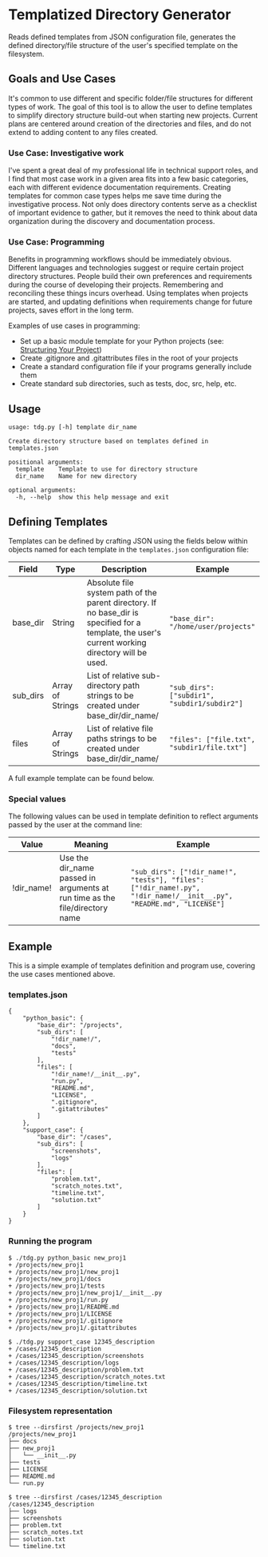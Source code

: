 # Templatized Directory Generator

Reads defined templates from JSON configuration file, generates the defined directory/file structure of the user's specified template on the filesystem.

## Goals and Use Cases
It's common to use different and specific folder/file structures for different types of work. The goal of this tool is to allow the user to define templates to simplify directory structure build-out when starting new projects. Current plans are centered around creation of the directories and files, and do not extend to adding content to any files created.

### Use Case: Investigative work
I've spent a great deal of my professional life in technical support roles, and I find that most case work in a given area fits into a few basic categories, each with different evidence documentation requirements. Creating templates for common case types helps me save time during the investigative process. Not only does directory contents serve as a checklist of important evidence to gather, but it removes the need to think about data organization during the discovery and documentation process.

### Use Case: Programming
Benefits in programming workflows should be immediately obvious. Different languages and technologies suggest or require certain project directory structures. People build their own preferences and requirements during the course of developing their projects. Remembering and reconciling these things incurs overhead. Using templates when projects are started, and updating definitions when requirements change for future projects, saves effort in the long term.

Examples of use cases in programming:

* Set up a basic module template for your Python projects (see: [Structuring Your Project](https://docs.python-guide.org/writing/structure/))
* Create .gitignore and .gitattributes files in the root of your projects
* Create a standard configuration file if your programs generally include them
* Create standard sub directories, such as tests, doc, src, help, etc.

## Usage
```
usage: tdg.py [-h] template dir_name

Create directory structure based on templates defined in templates.json

positional arguments:
  template    Template to use for directory structure
  dir_name    Name for new directory

optional arguments:
  -h, --help  show this help message and exit
```

## Defining Templates
Templates can be defined by crafting JSON using the fields below within objects named for each template in the `templates.json` configuration file:

| Field | Type | Description | Example |
| --- | --- | --- | --- |
| base_dir | String | Absolute file system path of the parent directory. If no base_dir is specified for a template, the user's current working directory will be used. | `"base_dir": "/home/user/projects"` |
| sub_dirs | Array of Strings | List of relative sub-directory path strings to be created under base_dir/dir_name/ | `"sub_dirs": ["subdir1", "subdir1/subdir2"]` |
| files | Array of Strings | List of relative file paths strings to be created under base_dir/dir_name/ | `"files": ["file.txt", "subdir1/file.txt"]` |

A full example template can be found below.

### Special values

The following values can be used in template definition to reflect arguments passed by the user at the command line:

| Value | Meaning | Example |
| --- | --- | --- |
| !dir_name! | Use the dir_name passed in arguments at run time as the file/directory name | `"sub_dirs": ["!dir_name!", "tests"], "files": ["!dir_name!.py", "!dir_name!/__init__.py", "README.md", "LICENSE"]`|

## Example
This is a simple example of templates definition and program use, covering the use cases mentioned above.

### templates.json
```
{
    "python_basic": {
        "base_dir": "/projects",
        "sub_dirs": [
            "!dir_name!/",
            "docs",
            "tests"
        ],
        "files": [
            "!dir_name!/__init__.py",
            "run.py",
            "README.md",
            "LICENSE",
            ".gitignore",
            ".gitattributes"
        ]
    },
    "support_case": {
        "base_dir": "/cases",
        "sub_dirs": [
            "screenshots",
            "logs"
        ],
        "files": [
            "problem.txt",
            "scratch_notes.txt",
            "timeline.txt",
            "solution.txt"
        ]
    }
}
```

### Running the program
```
$ ./tdg.py python_basic new_proj1
+ /projects/new_proj1
+ /projects/new_proj1/new_proj1
+ /projects/new_proj1/docs
+ /projects/new_proj1/tests
+ /projects/new_proj1/new_proj1/__init__.py
+ /projects/new_proj1/run.py
+ /projects/new_proj1/README.md
+ /projects/new_proj1/LICENSE
+ /projects/new_proj1/.gitignore
+ /projects/new_proj1/.gitattributes

$ ./tdg.py support_case 12345_description
+ /cases/12345_description
+ /cases/12345_description/screenshots
+ /cases/12345_description/logs
+ /cases/12345_description/problem.txt
+ /cases/12345_description/scratch_notes.txt
+ /cases/12345_description/timeline.txt
+ /cases/12345_description/solution.txt
```

### Filesystem representation
```
$ tree --dirsfirst /projects/new_proj1
/projects/new_proj1
├── docs
├── new_proj1
│   └── __init__.py
├── tests
├── LICENSE
├── README.md
└── run.py

$ tree --dirsfirst /cases/12345_description
/cases/12345_description
├── logs
├── screenshots
├── problem.txt
├── scratch_notes.txt
├── solution.txt
└── timeline.txt
```
